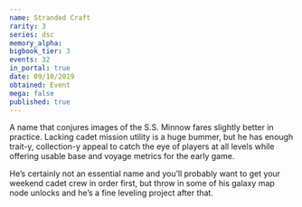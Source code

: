 ```yaml
---
name: Stranded Craft
rarity: 3
series: dsc
memory_alpha:
bigbook_tier: 3
events: 32
in_portal: true
date: 09/10/2019
obtained: Event
mega: false
published: true
---
```


A name that conjures images of the S.S. Minnow fares slightly better in practice. Lacking cadet mission utility is a huge bummer, but he has enough trait-y, collection-y appeal to catch the eye of players at all levels while offering usable base and voyage metrics for the early game.

He’s certainly not an essential name and you’ll probably want to get your weekend cadet crew in order first, but throw in some of his galaxy map node unlocks and he’s a fine leveling project after that.
